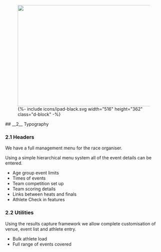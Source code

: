 <div class="side-image side-image-right tablet-shadow" data-aos="fade-left">
	<figure class="tablet-demo">
		<img src="http://via.placeholder.com/430x322" class="screen" width="430" height="322">
		{%- include icons/ipad-black.svg width="516" height="362" class="d-block" -%}
	</figure>
</div>
<div markdown="1" data-aos="fade-up">		
## __2__ Typography 
	     
### 2.1 Headers

We have a full management menu for the race organiser.

Using a simple hierarchical menu system all of the event details can be entered.

* Age group event limits
* Times of events
* Team competition set up
* Team scoring details
* Links between heats and finals
* Athlete Check in features


	      
### 2.2 Utilities

Using the results capture framework we allow complete customisation of venue, event list and athlete entry. 

* Bulk athlete load
* Full range of events covered


</div>